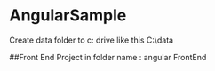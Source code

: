 # AngularSample

Create data folder to c: drive  like this 
C:\data


##Front End Project in  folder name : angular FrontEnd
